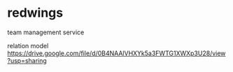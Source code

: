 # redwings
team management service

relation model
https://drive.google.com/file/d/0B4NAAlVHXYk5a3FWTG1XWXp3U28/view?usp=sharing
